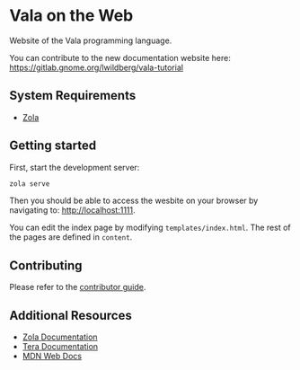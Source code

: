 # Vala on the Web

Website of the Vala programming language.

You can contribute to the new documentation website here: https://gitlab.gnome.org/lwildberg/vala-tutorial

## System Requirements

- [Zola](https://www.getzola.org)

## Getting started

First, start the development server:
```sh
zola serve
```

Then you should be able to access the wesbite on your browser by navigating to: [http://localhost:1111](http://localhost:1111).

You can edit the index page by modifying `templates/index.html`. The rest of the pages are defined in `content`.

## Contributing

Please refer to the [contributor guide](docs/CONTRIBUTING.md).

## Additional Resources

- [Zola Documentation](https://www.getzola.org/documentation/getting-started/overview/)
- [Tera Documentation](https://tera.netlify.app/docs/)
- [MDN Web Docs](https://developer.mozilla.org)
